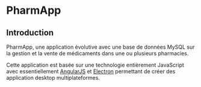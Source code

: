 PharmApp
===

Introduction
---

PharmApp, une application évolutive avec une base de données MySQL sur la gestion et la vente de médicaments dans une ou plusieurs pharmacies.

Cette application est basée sur une technologie entièrement JavaScript avec essentiellement [AngularJS](https://angularjs.org/) et [Electron](http://electron.atom.io/) permettant de créer des application desktop multiplateformes.
